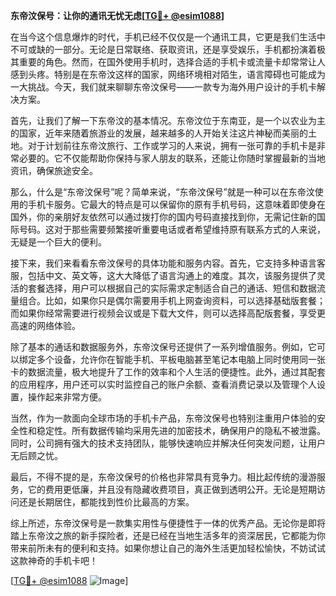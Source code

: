 **东帝汶保号：让你的通讯无忧无虑[[TG💪+ @esim1088](https://t.me/s/esim1088)]**

在当今这个信息爆炸的时代，手机已经不仅仅是一个通讯工具，它更是我们生活中不可或缺的一部分。无论是日常联络、获取资讯，还是享受娱乐，手机都扮演着极其重要的角色。然而，在国外使用手机时，选择合适的手机卡或流量卡却常常让人感到头疼。特别是在东帝汶这样的国家，网络环境相对陌生，语言障碍也可能成为一大挑战。今天，我们就来聊聊东帝汶保号——一款专为海外用户设计的手机卡解决方案。

首先，让我们了解一下东帝汶的基本情况。东帝汶位于东南亚，是一个以农业为主的国家，近年来随着旅游业的发展，越来越多的人开始关注这片神秘而美丽的土地。对于计划前往东帝汶旅行、工作或学习的人来说，拥有一张可靠的手机卡是非常必要的。它不仅能帮助你保持与家人朋友的联系，还能让你随时掌握最新的当地资讯，确保旅途安全。

那么，什么是“东帝汶保号”呢？简单来说，“东帝汶保号”就是一种可以在东帝汶使用的手机卡服务。它最大的特点是可以保留你的原有手机号码，这意味着即使身在国外，你的亲朋好友依然可以通过拨打你的国内号码直接找到你，无需记住新的国际号码。这对于那些需要频繁接听重要电话或者希望维持原有联系方式的人来说，无疑是一个巨大的便利。

接下来，我们来看看东帝汶保号的具体功能和服务内容。首先，它支持多种语言客服，包括中文、英文等，这大大降低了语言沟通上的难度。其次，该服务提供了灵活的套餐选择，用户可以根据自己的实际需求定制适合自己的通话、短信和数据流量组合。比如，如果你只是偶尔需要用手机上网查询资料，可以选择基础版套餐；而如果你经常需要进行视频会议或是下载大文件，则可以选择高配版套餐，享受更高速的网络体验。

除了基本的通话和数据服务外，东帝汶保号还提供了一系列增值服务。例如，它可以绑定多个设备，允许你在智能手机、平板电脑甚至笔记本电脑上同时使用同一张卡的数据流量，极大地提升了工作的效率和个人生活的便捷性。此外，通过其配套的应用程序，用户还可以实时监控自己的账户余额、查看消费记录以及管理个人设置，操作起来非常方便。

当然，作为一款面向全球市场的手机卡产品，东帝汶保号也特别注重用户体验的安全性和稳定性。所有数据传输均采用先进的加密技术，确保用户的隐私不被泄露。同时，公司拥有强大的技术支持团队，能够快速响应并解决任何突发问题，让用户无后顾之忧。

最后，不得不提的是，东帝汶保号的价格也非常具有竞争力。相比起传统的漫游服务，它的费用更低廉，并且没有隐藏收费项目，真正做到透明公开。无论是短期访问还是长期居住，都能找到性价比最高的方案。

综上所述，东帝汶保号是一款集实用性与便捷性于一体的优秀产品。无论你是即将踏上东帝汶之旅的新手探险者，还是已经在当地生活多年的资深居民，它都能为你带来前所未有的便利和支持。如果你想让自己的海外生活更加轻松愉快，不妨试试这款神奇的手机卡吧！

[[TG💪+ @esim1088](https://t.me/s/esim1088) ![Image](https://i.postimg.cc/4NQfJmqS/Snipaste-2025-05-13-00-14-12.png)]